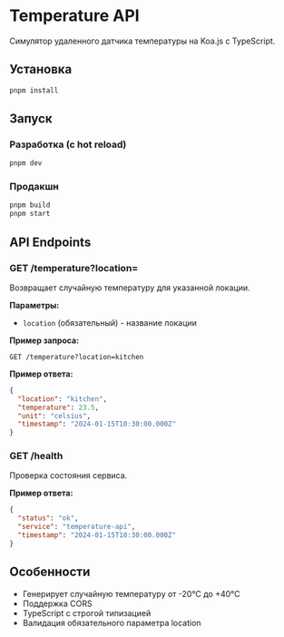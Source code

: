# Temperature API

Симулятор удаленного датчика температуры на Koa.js с TypeScript.

## Установка

```bash
pnpm install
```

## Запуск

### Разработка (с hot reload)

```bash
pnpm dev
```

### Продакшн

```bash
pnpm build
pnpm start
```

## API Endpoints

### GET /temperature?location=<location>

Возвращает случайную температуру для указанной локации.

**Параметры:**

- `location` (обязательный) - название локации

**Пример запроса:**

```
GET /temperature?location=kitchen
```

**Пример ответа:**

```json
{
  "location": "kitchen",
  "temperature": 23.5,
  "unit": "celsius",
  "timestamp": "2024-01-15T10:30:00.000Z"
}
```

### GET /health

Проверка состояния сервиса.

**Пример ответа:**

```json
{
  "status": "ok",
  "service": "temperature-api",
  "timestamp": "2024-01-15T10:30:00.000Z"
}
```

## Особенности

- Генерирует случайную температуру от -20°C до +40°C
- Поддержка CORS
- TypeScript с строгой типизацией
- Валидация обязательного параметра location
